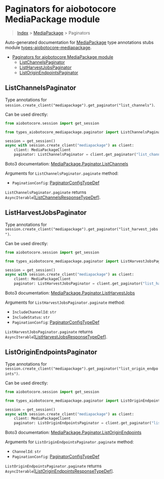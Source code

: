 <a id="paginators-for-aiobotocore-mediapackage-module"></a>

# Paginators for aiobotocore MediaPackage module

> [Index](..) > [MediaPackage](.) > Paginators

Auto-generated documentation for
[MediaPackage](https://boto3.amazonaws.com/v1/documentation/api/latest/reference/services/mediapackage.html#MediaPackage)
type annotations stubs module
[types-aiobotocore-mediapackage](https://pypi.org/project/types-aiobotocore-mediapackage/).

- [Paginators for aiobotocore MediaPackage module](#paginators-for-aiobotocore-mediapackage-module)
  - [ListChannelsPaginator](#listchannelspaginator)
  - [ListHarvestJobsPaginator](#listharvestjobspaginator)
  - [ListOriginEndpointsPaginator](#listoriginendpointspaginator)

<a id="listchannelspaginator"></a>

## ListChannelsPaginator

Type annotations for
`session.create_client("mediapackage").get_paginator("list_channels")`.

Can be used directly:

```python
from aiobotocore.session import get_session

from types_aiobotocore_mediapackage.paginator import ListChannelsPaginator

session = get_session()
async with session.create_client("mediapackage") as client:
    client: MediaPackageClient
    paginator: ListChannelsPaginator = client.get_paginator("list_channels")
```

Boto3 documentation:
[MediaPackage.Paginator.ListChannels](https://boto3.amazonaws.com/v1/documentation/api/latest/reference/services/mediapackage.html#MediaPackage.Paginator.ListChannels)

Arguments for `ListChannelsPaginator.paginate` method:

- `PaginationConfig`:
  [PaginatorConfigTypeDef](./type_defs.md#paginatorconfigtypedef)

`ListChannelsPaginator.paginate` returns
`AsyncIterable`\[[ListChannelsResponseTypeDef](./type_defs.md#listchannelsresponsetypedef)\].

<a id="listharvestjobspaginator"></a>

## ListHarvestJobsPaginator

Type annotations for
`session.create_client("mediapackage").get_paginator("list_harvest_jobs")`.

Can be used directly:

```python
from aiobotocore.session import get_session

from types_aiobotocore_mediapackage.paginator import ListHarvestJobsPaginator

session = get_session()
async with session.create_client("mediapackage") as client:
    client: MediaPackageClient
    paginator: ListHarvestJobsPaginator = client.get_paginator("list_harvest_jobs")
```

Boto3 documentation:
[MediaPackage.Paginator.ListHarvestJobs](https://boto3.amazonaws.com/v1/documentation/api/latest/reference/services/mediapackage.html#MediaPackage.Paginator.ListHarvestJobs)

Arguments for `ListHarvestJobsPaginator.paginate` method:

- `IncludeChannelId`: `str`
- `IncludeStatus`: `str`
- `PaginationConfig`:
  [PaginatorConfigTypeDef](./type_defs.md#paginatorconfigtypedef)

`ListHarvestJobsPaginator.paginate` returns
`AsyncIterable`\[[ListHarvestJobsResponseTypeDef](./type_defs.md#listharvestjobsresponsetypedef)\].

<a id="listoriginendpointspaginator"></a>

## ListOriginEndpointsPaginator

Type annotations for
`session.create_client("mediapackage").get_paginator("list_origin_endpoints")`.

Can be used directly:

```python
from aiobotocore.session import get_session

from types_aiobotocore_mediapackage.paginator import ListOriginEndpointsPaginator

session = get_session()
async with session.create_client("mediapackage") as client:
    client: MediaPackageClient
    paginator: ListOriginEndpointsPaginator = client.get_paginator("list_origin_endpoints")
```

Boto3 documentation:
[MediaPackage.Paginator.ListOriginEndpoints](https://boto3.amazonaws.com/v1/documentation/api/latest/reference/services/mediapackage.html#MediaPackage.Paginator.ListOriginEndpoints)

Arguments for `ListOriginEndpointsPaginator.paginate` method:

- `ChannelId`: `str`
- `PaginationConfig`:
  [PaginatorConfigTypeDef](./type_defs.md#paginatorconfigtypedef)

`ListOriginEndpointsPaginator.paginate` returns
`AsyncIterable`\[[ListOriginEndpointsResponseTypeDef](./type_defs.md#listoriginendpointsresponsetypedef)\].
